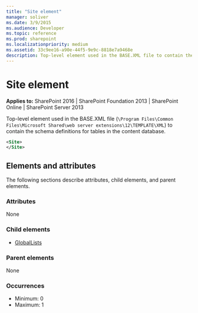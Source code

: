 ```yaml
---
title: "Site element"
manager: soliver
ms.date: 3/9/2015
ms.audience: Developer
ms.topic: reference
ms.prod: sharepoint
ms.localizationpriority: medium
ms.assetid: 33c9ee16-a90e-44f5-9e9c-8818e7a9468e
description: Top-level element used in the BASE.XML file to contain the schema definitions for tables in the content database.
---
```


# Site element

**Applies to:** SharePoint 2016 | SharePoint Foundation 2013 | SharePoint Online | SharePoint Server 2013
  
Top-level element used in the BASE.XML file (`\Program Files\Common Files\Microsoft Shared\web server extensions\12\TEMPLATE\XML`) to contain the schema definitions for tables in the content database.
  
```XML
<Site>
</Site>
```

## Elements and attributes

The following sections describe attributes, child elements, and parent elements.

### Attributes

None
   
### Child elements

- [GlobalLists](globallists-element.md)
   
### Parent elements

None
   
### Occurrences

- Minimum: 0
- Maximum: 1  

<br/> 
   

